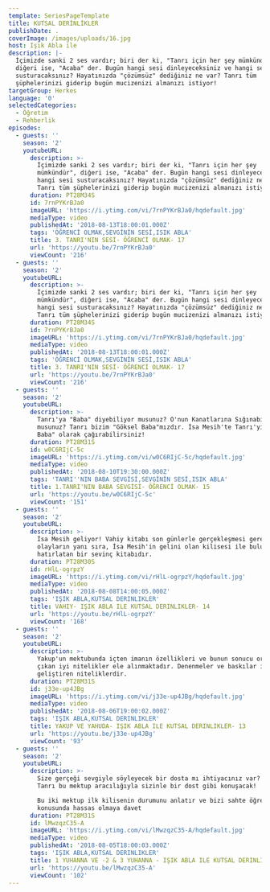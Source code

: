 ```yaml
---
template: SeriesPageTemplate
title: KUTSAL DERİNLİKLER
publishDate: .
coverImage: /images/uploads/16.jpg
host: Işık Abla ile
description: |-
  İçimizde sanki 2 ses vardır; biri der ki, "Tanrı için her şey mümkündür", 
  diğeri ise, "Acaba" der. Bugün hangi sesi dinleyeceksiniz ve hangi sesi 
  susturacaksınız? Hayatınızda "çözümsüz" dediğiniz ne var? Tanrı tüm 
  şüphelerinizi giderip bugün mucizenizi almanızı istiyor!
targetGroup: Herkes
language: '0'
selectedCategories:
  - Öğretim
  - Rehberlik
episodes:
  - guests: ''
    season: '2'
    youtubeURL:
      description: >-
        İçimizde sanki 2 ses vardır; biri der ki, "Tanrı için her şey
        mümkündür", diğeri ise, "Acaba" der. Bugün hangi sesi dinleyeceksiniz ve
        hangi sesi susturacaksınız? Hayatınızda "çözümsüz" dediğiniz ne var?
        Tanrı tüm şüphelerinizi giderip bugün mucizenizi almanızı istiyor!
      duration: PT28M34S
      id: 7rnPYKrBJa0
      imageURL: 'https://i.ytimg.com/vi/7rnPYKrBJa0/hqdefault.jpg'
      mediaType: video
      publishedAt: '2018-08-13T18:00:01.000Z'
      tags: 'ÖĞRENCİ OLMAK,SEVGİNİN SESİ,ISIK ABLA'
      title: 3. TANRI'NIN SESİ- ÖĞRENCİ OLMAK- 17
      url: 'https://youtu.be/7rnPYKrBJa0'
      viewCount: '216'
  - guests: ''
    season: '2'
    youtubeURL:
      description: >-
        İçimizde sanki 2 ses vardır; biri der ki, "Tanrı için her şey
        mümkündür", diğeri ise, "Acaba" der. Bugün hangi sesi dinleyeceksiniz ve
        hangi sesi susturacaksınız? Hayatınızda "çözümsüz" dediğiniz ne var?
        Tanrı tüm şüphelerinizi giderip bugün mucizenizi almanızı istiyor!
      duration: PT28M34S
      id: 7rnPYKrBJa0
      imageURL: 'https://i.ytimg.com/vi/7rnPYKrBJa0/hqdefault.jpg'
      mediaType: video
      publishedAt: '2018-08-13T18:00:01.000Z'
      tags: 'ÖĞRENCİ OLMAK,SEVGİNİN SESİ,ISIK ABLA'
      title: 3. TANRI'NIN SESİ- ÖĞRENCİ OLMAK- 17
      url: 'https://youtu.be/7rnPYKrBJa0'
      viewCount: '216'
  - guests: ''
    season: '2'
    youtubeURL:
      description: >-
        Tanrı'ya "Baba" diyebiliyor musunuz? O'nun Kanatlarına Sığınabiliyor
        musunuz? Tanrı bizim "Göksel Baba"mızdır. İsa Mesih'te Tanrı'yı "Göksel
        Baba" olarak çağırabilirsiniz!
      duration: PT28M31S
      id: w0C6RIjC-5c
      imageURL: 'https://i.ytimg.com/vi/w0C6RIjC-5c/hqdefault.jpg'
      mediaType: video
      publishedAt: '2018-08-10T19:30:00.000Z'
      tags: 'TANRI''NIN BABA SEVGİSİ,SEVGİNİN SESİ,ISIK ABLA'
      title: 1.TANRI'NIN BABA SEVGİSİ- ÖĞRENCİ OLMAK- 15
      url: 'https://youtu.be/w0C6RIjC-5c'
      viewCount: '151'
  - guests: ''
    season: '2'
    youtubeURL:
      description: >-
        İsa Mesih geliyor! Vahiy kitabı son günlerle gerçekleşmesi gereken
        olayların yanı sıra, İsa Mesih'in gelini olan kilisesi ile buluşmasını
        hatırlatan bir sevinç kitabıdır.
      duration: PT28M30S
      id: rHlL-ogrpzY
      imageURL: 'https://i.ytimg.com/vi/rHlL-ogrpzY/hqdefault.jpg'
      mediaType: video
      publishedAt: '2018-08-08T14:00:05.000Z'
      tags: 'IŞIK ABLA,KUTSAL DERINLIKLER'
      title: VAHIY- IŞIK ABLA ILE KUTSAL DERINLIKLER- 14
      url: 'https://youtu.be/rHlL-ogrpzY'
      viewCount: '168'
  - guests: ''
    season: '2'
    youtubeURL:
      description: >-
        Yakup'un mektubunda içten imanın özellikleri ve bunun sonucu ortaya
        çıkan iyi nitelikler ele alınmaktadır. Denenmeler ve baskılar imanı
        geliştiren niteliklerdir.
      duration: PT28M31S
      id: j33e-up4JBg
      imageURL: 'https://i.ytimg.com/vi/j33e-up4JBg/hqdefault.jpg'
      mediaType: video
      publishedAt: '2018-08-06T19:00:02.000Z'
      tags: 'IŞIK ABLA,KUTSAL DERINLIKLER'
      title: YAKUP VE YAHUDA- IŞIK ABLA ILE KUTSAL DERINLIKLER- 13
      url: 'https://youtu.be/j33e-up4JBg'
      viewCount: '93'
  - guests: ''
    season: '2'
    youtubeURL:
      description: >-
        Size gerçeği sevgiyle söyleyecek bir dosta mı ihtiyacınız var? İşte
        Tanrı bu mektup aracılığıyla sizinle bir dost gibi konuşacak!

        Bu iki mektup ilk kilisenin durumunu anlatır ve bizi sahte öğretiler
        konusunda hassas olmaya davet
      duration: PT28M31S
      id: lMwzqzC35-A
      imageURL: 'https://i.ytimg.com/vi/lMwzqzC35-A/hqdefault.jpg'
      mediaType: video
      publishedAt: '2018-08-05T18:00:03.000Z'
      tags: 'IŞIK ABLA,KUTSAL DERINLIKLER'
      title: 1 YUHANNA VE -2 & 3 YUHANNA - IŞIK ABLA ILE KUTSAL DERINLIKLER- 12
      url: 'https://youtu.be/lMwzqzC35-A'
      viewCount: '102'
---
```


